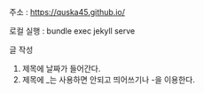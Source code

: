 주소 : https://quska45.github.io/

로컬 실행 : bundle exec jekyll serve

글 작성
 1. 제목에 날짜가 들어간다.
 2. 제목에 _는 사용하면 안되고 띄어쓰기나 -을 이용한다.